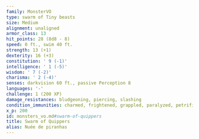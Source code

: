 ```yaml
---
family: MonsterVO
type: swarm of Tiny beasts
size: Medium
alignment: unaligned
armor_class: 13
hit_points: 28 (8d8 - 8)
speed: 0 ft., swim 40 ft.
strength: 13 (+1)
dexterity: 16 (+3)
constitution: ' 9 (-1)'
intelligence: ' 1 (-5)'
wisdom: ' 7 (-2)'
charisma: ' 2 (-4)'
senses: darkvision 60 ft., passive Perception 8
languages: '-'
challenge: 1 (200 XP)
damage_resistances: bludgeoning, piercing, slashing
condition_immunities: charmed, frightened, grappled, paralyzed, petrified, prone, restrained, stunned
x_p: 200
id: monsters_vo.md#swarm-of-quippers
title: Swarm of Quippers
alias: Nuée de piranhas
---
```


